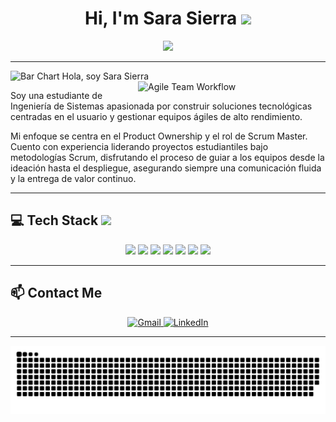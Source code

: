 <h1 align="center">Hi, I'm Sara Sierra <img src="https://media.giphy.com/media/hvRJCLFzcasrR4ia7z/giphy.gif" width="35"></h1>

<p align="center">
  <a href="https://github.com/SaryNotfound">
    <img src="https://readme-typing-svg.herokuapp.com?color=%2336BCF7&center=true&vCenter=true&lines=Welcome+to+my+GitHub!;I'm+Sara+Sierra;Product+Owner+%26+Scrum+Master;Frontend+Dev+%26+UX%2FUI+Designer;Agile+mindset+%7C+Creative+%7C+Team+leader">
  </a>
</p>

---

<img src="https://raw.githubusercontent.com/Tarikul-Islam-Anik/Animated-Fluent-Emojis/master/Emojis/Objects/Bar%20Chart.gif" alt="Bar Chart" width="35" height="35" /> Hola, soy Sara Sierra
<img src="https://cdn.dribbble.com/users/1090020/screenshots/6949909/team_work.gif" alt="Agile Team Workflow" align="right" width="300">

Soy una estudiante de Ingeniería de Sistemas apasionada por construir soluciones tecnológicas centradas en el usuario y gestionar equipos ágiles de alto rendimiento.

Mi enfoque se centra en el Product Ownership y el rol de Scrum Master. Cuento con experiencia liderando proyectos estudiantiles bajo metodologías Scrum, disfrutando el proceso de guiar a los equipos desde la ideación hasta el despliegue, asegurando siempre una comunicación fluida y la entrega de valor continuo.

---

## 💻 Tech Stack <img src="https://media2.giphy.com/media/QssGEmpkyEOhBCb7e1/giphy.gif?cid=ecf05e47a0n3gi1bfqntqmob8g9aid1oyj2wr3ds3mg700bl&rid=giphy.gif" width="32px">

<p align="center">
  <img src="https://img.shields.io/badge/html5-%23E34F26.svg?style=for-the-badge&logo=html5&logoColor=white"/>
  <img src="https://img.shields.io/badge/css3-%231572B6.svg?style=for-the-badge&logo=css3&logoColor=white"/>
  <img src="https://img.shields.io/badge/javascript-%23323330.svg?style=for-the-badge&logo=javascript&logoColor=%23F7DF1E"/>
  <img src="https://img.shields.io/badge/figma-%23F24E1E.svg?style=for-the-badge&logo=figma&logoColor=white"/>
  <img src="https://img.shields.io/badge/notion-%23000000.svg?style=for-the-badge&logo=notion&logoColor=white"/>
  <img src="https://img.shields.io/badge/git-%23F05033.svg?style=for-the-badge&logo=git&logoColor=white"/>
  <img src="https://img.shields.io/badge/github-%23121011.svg?style=for-the-badge&logo=github&logoColor=white"/>
</p>

---


## 📫 Contact Me

<p align="center">
  <a href="mailto:whatsara26@gmail.com">
    <img src="https://img.shields.io/badge/Gmail-D14836?style=for-the-badge&logo=gmail&logoColor=white" alt="Gmail"/>
  </a>
  <a href="https://www.linkedin.com/in/sara-sierra-oliveros-a3289a2b7" target="_blank">
    <img src="https://img.shields.io/badge/LinkedIn-%230077B5.svg?style=for-the-badge&logo=linkedin&logoColor=white" alt="LinkedIn"/>
  </a>
</p>

---

<p align="center">
  <img src="https://raw.githubusercontent.com/Elanza-48/Elanza-48/main/resources/img/github-contribution-grid-snake.svg" alt="snake animation"/>
</p>
